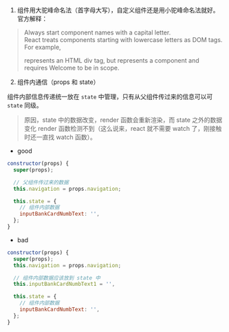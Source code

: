 1. 组件用大驼峰命名法（首字母大写），自定义组件还是用小驼峰命名法就好。   
官方解释：    
> Always start component names with a capital letter.   
> React treats components starting with lowercase letters as DOM tags. For example, <div /> represents an HTML div tag, but <Welcome /> represents a component and requires Welcome to be in scope.   

2. 组件内通信（props 和 state）

组件内部信息传递统一放在 `state` 中管理，只有从父组件传过来的信息可以可 `state` 同级。   

> 原因，state 中的数据改变，render 函数会重新渲染，而 state 之外的数据变化 render 函数检测不到（这么说来，react 就不需要 watch 了，刚接触时还一直找 watch 函数）。

- good

```js
constructor(props) {
  super(props);

  // 父组件传过来的数据
  this.navigation = props.navigation;

  this.state = {
    // 组件内部数据
    inputBankCardNumbText: '',
  };
}
```

- bad

```js
constructor(props) {
  super(props);
  this.navigation = props.navigation;

  // 组件内部数据应该放到 state 中
  this.inputBankCardNumbText1 = '',

  this.state = {
    // 组件内部数据
    inputBankCardNumbText: '',
  };
}
```